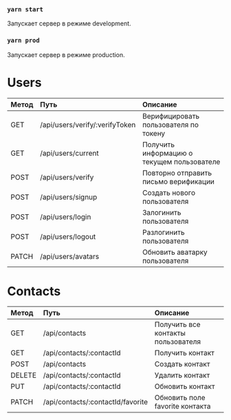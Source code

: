 ### `yarn start`

Запускает сервер в режиме development.

### `yarn prod`

Запускает сервер в режиме production.

# Users

| Метод | Путь                           | Описание                                   |
| :---- | :----------------------------- | :----------------------------------------- |
| GET   | /api/users/verify/:verifyToken | Верифицировать пользователя по токену      |
| GET   | /api/users/current             | Получить информацию о текущем пользователе |
| POST  | /api/users/verify              | Повторно отправить письмо верификации      |
| POST  | /api/users/signup              | Создать нового пользователя                |
| POST  | /api/users/login               | Залогинить пользователя                    |
| POST  | /api/users/logout              | Разлогинить пользователя                   |
| PATCH | /api/users/avatars             | Обновить аватарку пользователя             |

# Contacts

| Метод  | Путь                              | Описание                           |
| :----- | :-------------------------------- | :--------------------------------- |
| GET    | /api/contacts                     | Получить все контакты пользователя |
| GET    | /api/contacts/:contactId          | Получить контакт                   |
| POST   | /api/contacts                     | Создать контакт                    |
| DELETE | /api/contacts/:contactId          | Удалить контакт                    |
| PUT    | /api/contacts/:contactId          | Обновить контакт                   |
| PATCH  | /api/contacts/:contactId/favorite | Обновить поле favorite контакта    |
